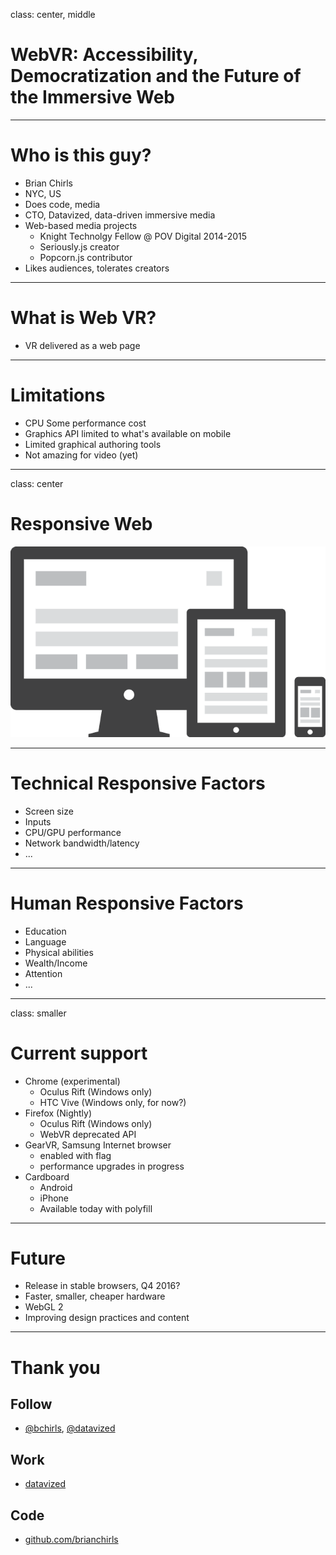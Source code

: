 class: center, middle

# WebVR: Accessibility, Democratization and the Future of the Immersive Web 

---

# Who is this guy?

- Brian Chirls
- NYC, US
- Does code, media
- CTO, Datavized, data-driven immersive media
- Web-based media projects
  - Knight Technolgy Fellow @ POV Digital 2014-2015
  - Seriously.js creator
  - Popcorn.js contributor
- Likes audiences, tolerates creators

---

# What is Web VR?
- VR delivered as a web page

---

# Limitations

- CPU Some performance cost
- Graphics API limited to what's available on mobile
- Limited graphical authoring tools
- Not amazing for video (yet)

---

class: center

# Responsive Web

![Responsive Web](images/responsive_web_design.png)
<!-- image under MIT License by https://github.com/johnpolacek/scrolldeck.js -->

---
# Technical Responsive Factors
- Screen size
- Inputs
- CPU/GPU performance
- Network bandwidth/latency
- ...

---
# Human Responsive Factors
- Education
- Language
- Physical abilities
- Wealth/Income
- Attention
- ...

---

class: smaller

# Current support

- Chrome (experimental)
  - Oculus Rift (Windows only)
  - HTC Vive (Windows only, for now?)
- Firefox (Nightly)
  - Oculus Rift (Windows only)
  - WebVR deprecated API
- GearVR, Samsung Internet browser
  - enabled with flag
  - performance upgrades in progress
- Cardboard
  - Android
  - iPhone
  - Available today with polyfill

---

# Future
- Release in stable browsers, Q4 2016?
- Faster, smaller, cheaper hardware
- WebGL 2
- Improving design practices and content

---

# Thank you

## Follow
- [@bchirls](http://twitter.com/bchirls), [@datavized](http://twitter.com/datavized)

## Work
- [datavized](http://datavized.com)

## Code
- [github.com/brianchirls](http://github.com/brianchirls)